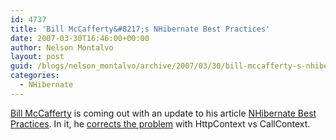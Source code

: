 ```yaml
---
id: 4737
title: 'Bill McCafferty&#8217;s NHibernate Best Practices'
date: 2007-03-30T16:46:00+00:00
author: Nelson Montalvo
layout: post
guid: /blogs/nelson_montalvo/archive/2007/03/30/bill-mccafferty-s-nhibernate-best-practices.aspx
categories:
  - NHibernate
---
```

[Bill McCafferty](http://devlicio.us/blogs/billy_mccafferty/) is coming out with an update to his article [NHibernate Best Practices](http://www.codeproject.com/aspnet/NHibernateBestPractices.asp?df=100&forumid=278860&noise=5&exp=0&mpp=50&select=1966264#xx1966264xx). In it, he [corrects the problem](http://www.codeproject.com/aspnet/NHibernateBestPractices.asp?df=100&forumid=278860&noise=5&exp=0&mpp=50&select=1963724#xx1963724xx) with HttpContext vs CallContext.
